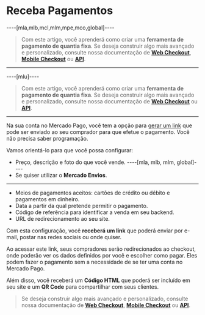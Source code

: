 # Receba Pagamentos


----[mla,mlb,mcl,mlm,mpe,mco,global]----
> Com este artigo, você aprenderá como criar uma **ferramenta de pagamento de quantia fixa**. Se deseja construir algo mais avançado e personalizado, consulte nossa documentação de **[Web Checkout](/guides/payments/web-checkout/introduction.es.md)**, **[Mobile Checkout](/guides/payments/mobile-checkout/introduction.es.md)** ou **[API](/guides/payments/api/introduction.es.md)**.
------------

----[mlu]----
> Com este artigo, você aprenderá como criar uma **ferramenta de pagamento de quantia fixa**. Se deseja construir algo mais avançado e personalizado, consulte nossa documentação de **[Web Checkout](/guides/payments/web-checkout/introduction.es.md)** ou **[API](/guides/payments/api/introduction.es.md)**.
------------

Na sua conta no Mercado Pago, você tem a opção para [gerar um link](https://www.mercadopago.com.ar/tools/create) que pode ser enviado ao seu comprador para que efetue o pagamento. Você não precisa saber programação.

Vamos orientá-lo para que você possa configurar:
*	Preço, descrição e foto do que você vende.
----[mla, mlb, mlm, global]----
*	Se quiser utilizar o **Mercado Envios**.
------------
*	Meios de pagamentos aceitos: cartões de crédito ou débito e pagamentos em dinheiro.
*	Data a partir da qual pretende permitir o pagamento.
*	Código de referência para identificar a venda em seu backend.
*	URL de redirecionamento ao seu site.

Com esta configuração, você **receberá um link** que poderá enviar por e-mail, postar nas redes sociais ou onde quiser.

Ao acessar este link, seus compradores serão redirecionados ao checkout, onde poderão ver os dados definidos por você e escolher como pagar. Eles podem fazer o pagamento sem a necessidade de se ter uma conta no Mercado Pago.

Além disso, você receberá um **Código HTML** que poderá ser incluído em seu site e um **QR Code** para compartilhar com seus clientes.

>Se deseja construir algo mais avançado e personalizado, consulte nossa documentação de **[Web Checkout](/guides/payments/web-checkout/introduction.pt.md)**, **[Mobile Checkout](/guides/payments/mobile-checkout/introduction.pt.md)** ou **[API](/guides/payments/api/introduction.pt.md)**.
